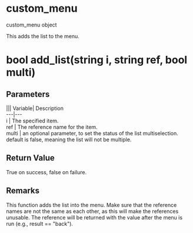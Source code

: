 # custom_menu

custom_menu object

  


This adds the list to the menu.

# bool add_list(string i, string ref, bool multi)

## Parameters

||| Variable| Description  
---|---  
i | The specified item.  
ref | The reference name for the item.  
multi | an optional parameter, to set the status of the list multiselection. default is false, meaning the list will not be multiple.  
  
## Return Value

True on success, false on failure.

## Remarks

This function adds the list into the menu. Make sure that the reference names are not the same as each other, as this will make the references unusable. The reference will be returned with the value after the menu is run (e.g., result == "back").
